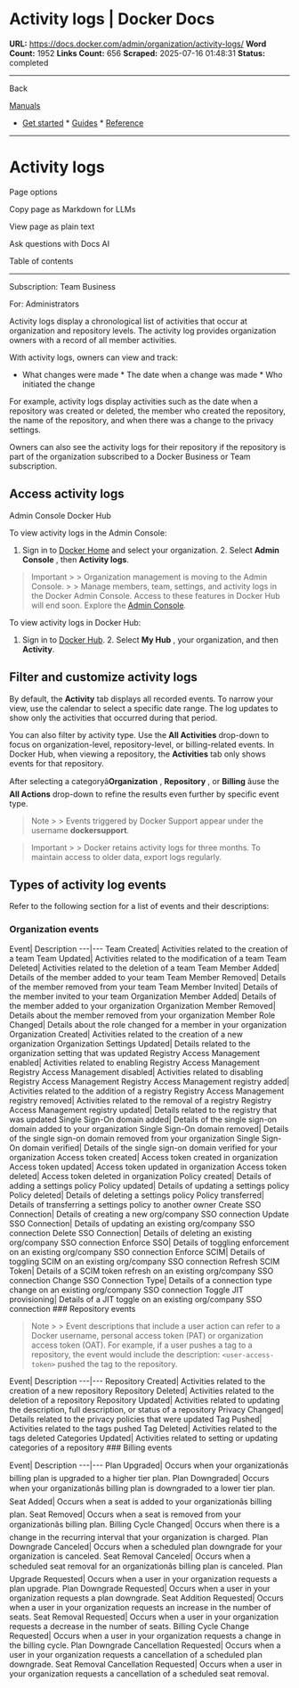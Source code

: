 # Activity logs | Docker Docs

**URL:** https://docs.docker.com/admin/organization/activity-logs/
**Word Count:** 1952
**Links Count:** 656
**Scraped:** 2025-07-16 01:48:31
**Status:** completed

---

Back

[Manuals](https://docs.docker.com/manuals/)

  * [Get started](https://docs.docker.com/get-started/)   * [Guides](https://docs.docker.com/guides/)   * [Reference](https://docs.docker.com/reference/)

* * *

# Activity logs

Page options

Copy page as Markdown for LLMs

View page as plain text

Ask questions with Docs AI

Table of contents

* * *

Subscription: Team Business

For: Administrators

Activity logs display a chronological list of activities that occur at organization and repository levels. The activity log provides organization owners with a record of all member activities.

With activity logs, owners can view and track:

  * What changes were made   * The date when a change was made   * Who initiated the change

For example, activity logs display activities such as the date when a repository was created or deleted, the member who created the repository, the name of the repository, and when there was a change to the privacy settings.

Owners can also see the activity logs for their repository if the repository is part of the organization subscribed to a Docker Business or Team subscription.

## Access activity logs

Admin Console  Docker Hub

To view activity logs in the Admin Console:

  1. Sign in to [Docker Home](https://app.docker.com) and select your organization.   2. Select **Admin Console** , then **Activity logs**.

> Important >  > Organization management is moving to the Admin Console. >  > Manage members, team, settings, and activity logs in the Docker Admin Console. Access to these features in Docker Hub will end soon. Explore the [Admin Console](https://app.docker.com/admin).

To view activity logs in Docker Hub:

  1. Sign in to [Docker Hub](https://hub.docker.com).   2. Select **My Hub** , your organization, and then **Activity**.

## Filter and customize activity logs

By default, the **Activity** tab displays all recorded events. To narrow your view, use the calendar to select a specific date range. The log updates to show only the activities that occurred during that period.

You can also filter by activity type. Use the **All Activities** drop-down to focus on organization-level, repository-level, or billing-related events. In Docker Hub, when viewing a repository, the **Activities** tab only shows events for that repository.

After selecting a categoryâ**Organization** , **Repository** , or **Billing** âuse the **All Actions** drop-down to refine the results even further by specific event type.

> Note >  > Events triggered by Docker Support appear under the username **dockersupport**.

> Important >  > Docker retains activity logs for three months. To maintain access to older data, export logs regularly.

## Types of activity log events

Refer to the following section for a list of events and their descriptions:

### Organization events

Event| Description   ---|---   Team Created| Activities related to the creation of a team   Team Updated| Activities related to the modification of a team   Team Deleted| Activities related to the deletion of a team   Team Member Added| Details of the member added to your team   Team Member Removed| Details of the member removed from your team   Team Member Invited| Details of the member invited to your team   Organization Member Added| Details of the member added to your organization   Organization Member Removed| Details about the member removed from your organization   Member Role Changed| Details about the role changed for a member in your organization   Organization Created| Activities related to the creation of a new organization   Organization Settings Updated| Details related to the organization setting that was updated   Registry Access Management enabled| Activities related to enabling Registry Access Management   Registry Access Management disabled| Activities related to disabling Registry Access Management   Registry Access Management registry added| Activities related to the addition of a registry   Registry Access Management registry removed| Activities related to the removal of a registry   Registry Access Management registry updated| Details related to the registry that was updated   Single Sign-On domain added| Details of the single sign-on domain added to your organization   Single Sign-On domain removed| Details of the single sign-on domain removed from your organization   Single Sign-On domain verified| Details of the single sign-on domain verified for your organization   Access token created| Access token created in organization   Access token updated| Access token updated in organization   Access token deleted| Access token deleted in organization   Policy created| Details of adding a settings policy   Policy updated| Details of updating a settings policy   Policy deleted| Details of deleting a settings policy   Policy transferred| Details of transferring a settings policy to another owner   Create SSO Connection| Details of creating a new org/company SSO connection   Update SSO Connection| Details of updating an existing org/company SSO connection   Delete SSO Connection| Details of deleting an existing org/company SSO connection   Enforce SSO| Details of toggling enforcement on an existing org/company SSO connection   Enforce SCIM| Details of toggling SCIM on an existing org/company SSO connection   Refresh SCIM Token| Details of a SCIM token refresh on an existing org/company SSO connection   Change SSO Connection Type| Details of a connection type change on an existing org/company SSO connection   Toggle JIT provisioning| Details of a JIT toggle on an existing org/company SSO connection      ### Repository events

> Note >  > Event descriptions that include a user action can refer to a Docker username, personal access token \(PAT\) or organization access token \(OAT\). For example, if a user pushes a tag to a repository, the event would include the description: `<user-access-token>` pushed the tag to the repository.

Event| Description   ---|---   Repository Created| Activities related to the creation of a new repository   Repository Deleted| Activities related to the deletion of a repository   Repository Updated| Activities related to updating the description, full description, or status of a repository   Privacy Changed| Details related to the privacy policies that were updated   Tag Pushed| Activities related to the tags pushed   Tag Deleted| Activities related to the tags deleted   Categories Updated| Activities related to setting or updating categories of a repository      ### Billing events

Event| Description   ---|---   Plan Upgraded| Occurs when your organizationâs billing plan is upgraded to a higher tier plan.   Plan Downgraded| Occurs when your organizationâs billing plan is downgraded to a lower tier plan.   Seat Added| Occurs when a seat is added to your organizationâs billing plan.   Seat Removed| Occurs when a seat is removed from your organizationâs billing plan.   Billing Cycle Changed| Occurs when there is a change in the recurring interval that your organization is charged.   Plan Downgrade Canceled| Occurs when a scheduled plan downgrade for your organization is canceled.   Seat Removal Canceled| Occurs when a scheduled seat removal for an organizationâs billing plan is canceled.   Plan Upgrade Requested| Occurs when a user in your organization requests a plan upgrade.   Plan Downgrade Requested| Occurs when a user in your organization requests a plan downgrade.   Seat Addition Requested| Occurs when a user in your organization requests an increase in the number of seats.   Seat Removal Requested| Occurs when a user in your organization requests a decrease in the number of seats.   Billing Cycle Change Requested| Occurs when a user in your organization requests a change in the billing cycle.   Plan Downgrade Cancellation Requested| Occurs when a user in your organization requests a cancellation of a scheduled plan downgrade.   Seat Removal Cancellation Requested| Occurs when a user in your organization requests a cancellation of a scheduled seat removal.